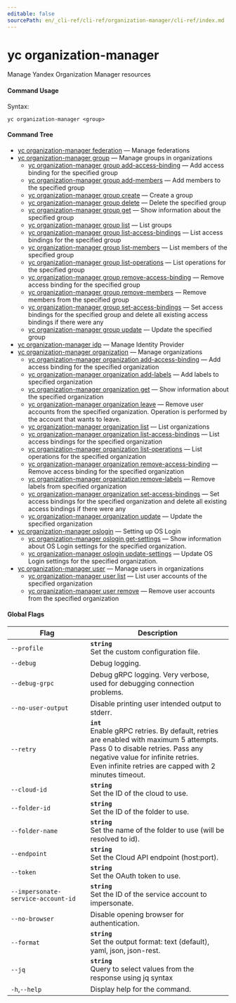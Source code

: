 ```yaml
---
editable: false
sourcePath: en/_cli-ref/cli-ref/organization-manager/cli-ref/index.md
---
```


# yc organization-manager

Manage Yandex Organization Manager resources

#### Command Usage

Syntax: 

`yc organization-manager <group>`

#### Command Tree

- [yc organization-manager federation](federation/index.md) — Manage federations
- [yc organization-manager group](group/index.md) — Manage groups in organizations
	- [yc organization-manager group add-access-binding](group/add-access-binding.md) — Add access binding for the specified group
	- [yc organization-manager group add-members](group/add-members.md) — Add members to the specified group
	- [yc organization-manager group create](group/create.md) — Create a group
	- [yc organization-manager group delete](group/delete.md) — Delete the specified group
	- [yc organization-manager group get](group/get.md) — Show information about the specified group
	- [yc organization-manager group list](group/list.md) — List groups
	- [yc organization-manager group list-access-bindings](group/list-access-bindings.md) — List access bindings for the specified group
	- [yc organization-manager group list-members](group/list-members.md) — List members of the specified group
	- [yc organization-manager group list-operations](group/list-operations.md) — List operations for the specified group
	- [yc organization-manager group remove-access-binding](group/remove-access-binding.md) — Remove access binding for the specified group
	- [yc organization-manager group remove-members](group/remove-members.md) — Remove members from the specified group
	- [yc organization-manager group set-access-bindings](group/set-access-bindings.md) — Set access bindings for the specified group and delete all existing access bindings if there were any
	- [yc organization-manager group update](group/update.md) — Update the specified group
- [yc organization-manager idp](idp/index.md) — Manage Identity Provider
- [yc organization-manager organization](organization/index.md) — Manage organizations
	- [yc organization-manager organization add-access-binding](organization/add-access-binding.md) — Add access binding for the specified organization
	- [yc organization-manager organization add-labels](organization/add-labels.md) — Add labels to specified organization
	- [yc organization-manager organization get](organization/get.md) — Show information about the specified organization
	- [yc organization-manager organization leave](organization/leave.md) — Remove user accounts from the specified organization. Operation is performed by the account that wants to leave.
	- [yc organization-manager organization list](organization/list.md) — List organizations
	- [yc organization-manager organization list-access-bindings](organization/list-access-bindings.md) — List access bindings for the specified organization
	- [yc organization-manager organization list-operations](organization/list-operations.md) — List operations for the specified organization
	- [yc organization-manager organization remove-access-binding](organization/remove-access-binding.md) — Remove access binding for the specified organization
	- [yc organization-manager organization remove-labels](organization/remove-labels.md) — Remove labels from specified organization
	- [yc organization-manager organization set-access-bindings](organization/set-access-bindings.md) — Set access bindings for the specified organization and delete all existing access bindings if there were any
	- [yc organization-manager organization update](organization/update.md) — Update the specified organization
- [yc organization-manager oslogin](oslogin/index.md) — Setting up OS Login
	- [yc organization-manager oslogin get-settings](oslogin/get-settings.md) — Show information about OS Login settings for the specified organization.
	- [yc organization-manager oslogin update-settings](oslogin/update-settings.md) — Update OS Login settings for the specified organization.
- [yc organization-manager user](user/index.md) — Manage users in organizations
	- [yc organization-manager user list](user/list.md) — List user accounts of the specified organization
	- [yc organization-manager user remove](user/remove.md) — Remove user accounts from the specified organization

#### Global Flags

| Flag | Description |
|----|----|
|`--profile`|<b>`string`</b><br/>Set the custom configuration file.|
|`--debug`|Debug logging.|
|`--debug-grpc`|Debug gRPC logging. Very verbose, used for debugging connection problems.|
|`--no-user-output`|Disable printing user intended output to stderr.|
|`--retry`|<b>`int`</b><br/>Enable gRPC retries. By default, retries are enabled with maximum 5 attempts.<br/>Pass 0 to disable retries. Pass any negative value for infinite retries.<br/>Even infinite retries are capped with 2 minutes timeout.|
|`--cloud-id`|<b>`string`</b><br/>Set the ID of the cloud to use.|
|`--folder-id`|<b>`string`</b><br/>Set the ID of the folder to use.|
|`--folder-name`|<b>`string`</b><br/>Set the name of the folder to use (will be resolved to id).|
|`--endpoint`|<b>`string`</b><br/>Set the Cloud API endpoint (host:port).|
|`--token`|<b>`string`</b><br/>Set the OAuth token to use.|
|`--impersonate-service-account-id`|<b>`string`</b><br/>Set the ID of the service account to impersonate.|
|`--no-browser`|Disable opening browser for authentication.|
|`--format`|<b>`string`</b><br/>Set the output format: text (default), yaml, json, json-rest.|
|`--jq`|<b>`string`</b><br/>Query to select values from the response using jq syntax|
|`-h`,`--help`|Display help for the command.|
